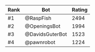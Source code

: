 Rank|Bot|Rating
---|---|---
#1|@RaspFish|2494
#2|@OpeningsBot|1994
#3|@DavidsGuterBot|1523
#4|@pawnrobot|1224
